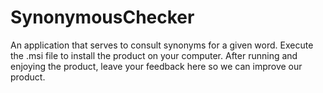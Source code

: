 # SynonymousChecker
An application that serves to consult synonyms for a given word.
Execute the .msi file to install the product on your computer.
After running and enjoying the product, leave your feedback here so we can improve our product.
